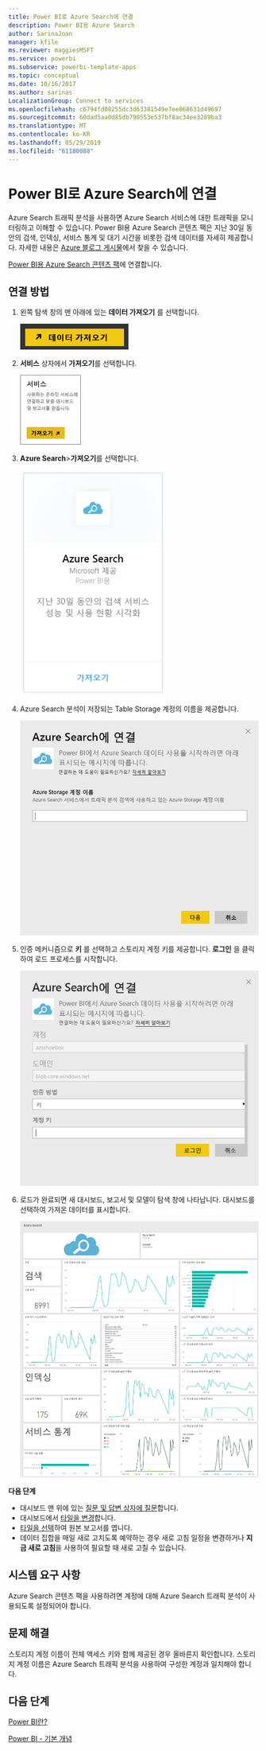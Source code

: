 ```yaml
---
title: Power BI로 Azure Search에 연결
description: Power BI용 Azure Search
author: SarinaJoan
manager: kfile
ms.reviewer: maggiesMSFT
ms.service: powerbi
ms.subservice: powerbi-template-apps
ms.topic: conceptual
ms.date: 10/16/2017
ms.author: sarinas
LocalizationGroup: Connect to services
ms.openlocfilehash: c6794fd08255dc3d63381549e7ee068631d49697
ms.sourcegitcommit: 60dad5aa0d85db790553e537bf8ac34ee3289ba3
ms.translationtype: MT
ms.contentlocale: ko-KR
ms.lasthandoff: 05/29/2019
ms.locfileid: "61180088"
---
```

# <a name="connect-to-azure-search-with-power-bi"></a>Power BI로 Azure Search에 연결
Azure Search 트래픽 분석을 사용하면 Azure Search 서비스에 대한 트래픽을 모니터링하고 이해할 수 있습니다. Power BI용 Azure Search 콘텐츠 팩은 지난 30일 동안의 검색, 인덱싱, 서비스 통계 및 대기 시간을 비롯한 검색 데이터를 자세히 제공합니다. 자세한 내용은 [Azure 블로그 게시물](https://azure.microsoft.com/blog/analyzing-your-azure-search-traffic/)에서 찾을 수 있습니다.

[Power BI용 Azure Search 콘텐츠 팩](https://app.powerbi.com/getdata/services/azure-search)에 연결합니다.

## <a name="how-to-connect"></a>연결 방법
1. 왼쪽 탐색 창의 맨 아래에 있는 **데이터 가져오기** 를 선택합니다.
   
   ![](media/service-connect-to-azure-search/pbi_getdata.png) 
2. **서비스** 상자에서 **가져오기**를 선택합니다.
   
   ![](media/service-connect-to-azure-search/pbi_getservices.png) 
3. **Azure Search**\>**가져오기**를 선택합니다.
   
   ![](media/service-connect-to-azure-search/azuresearch.png)
4. Azure Search 분석이 저장되는 Table Storage 계정의 이름을 제공합니다.
   
   ![](media/service-connect-to-azure-search/params.png)
5. 인증 메커니즘으로 **키** 를 선택하고 스토리지 계정 키를 제공합니다. **로그인** 을 클릭하여 로드 프로세스를 시작합니다.
   
   ![](media/service-connect-to-azure-search/creds.png)
6. 로드가 완료되면 새 대시보드, 보고서 및 모델이 탐색 창에 나타납니다. 대시보드를 선택하여 가져온 데이터를 표시합니다.
   
    ![](media/service-connect-to-azure-search/dashboard2.png)

**다음 단계**

* 대시보드 맨 위에 있는 [질문 및 답변 상자에 질문](consumer/end-user-q-and-a.md)합니다.
* 대시보드에서 [타일을 변경](service-dashboard-edit-tile.md)합니다.
* [타일을 선택](consumer/end-user-tiles.md)하여 원본 보고서를 엽니다.
* 데이터 집합을 매일 새로 고치도록 예약하는 경우 새로 고침 일정을 변경하거나 **지금 새로 고침**을 사용하여 필요할 때 새로 고칠 수 있습니다.

## <a name="system-requirements"></a>시스템 요구 사항
Azure Search 콘텐츠 팩을 사용하려면 계정에 대해 Azure Search 트래픽 분석이 사용되도록 설정되어야 합니다.

## <a name="troubleshooting"></a>문제 해결
스토리지 계정 이름이 전체 액세스 키와 함께 제공된 경우 올바른지 확인합니다. 스토리지 계정 이름은 Azure Search 트래픽 분석을 사용하여 구성한 계정과 일치해야 합니다.

## <a name="next-steps"></a>다음 단계
[Power BI란?](power-bi-overview.md)

[Power BI - 기본 개념](consumer/end-user-basic-concepts.md)

